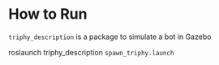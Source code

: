 # How to Run

`triphy_description` is a package to simulate a bot in Gazebo

roslaunch triphy_description `spawn_triphy.launch`
